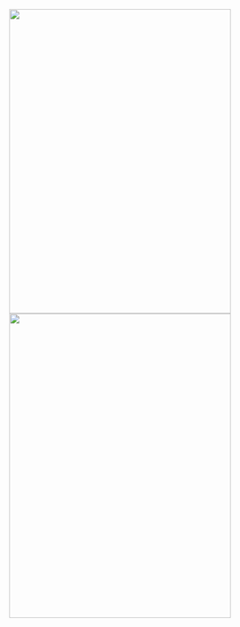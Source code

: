 <div class="image123">
    <div class="imgContainer">
        <img src="assets/images/club.png" style = "width:400px; height:550px" />
    </div>
    <div class="imgContainer">
        <img src="assets/images/roses.png" style = "width:400px; height:550px" />
    </div>
</div>
